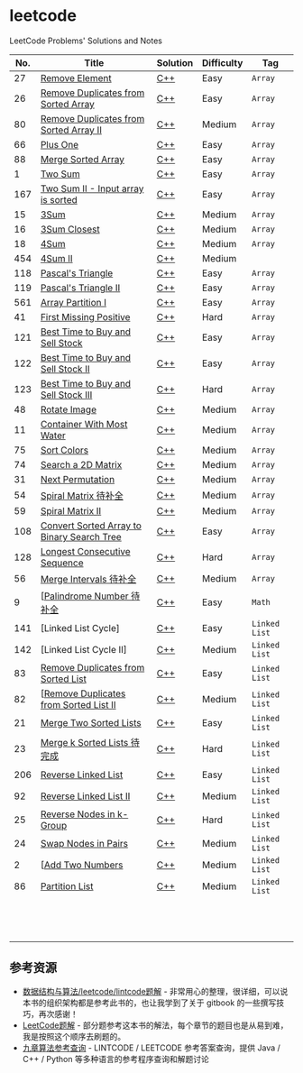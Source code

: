# leetcode

LeetCode Problems' Solutions and Notes

|No.|Title|Solution|Difficulty|Tag|
|---|-----|--------|----------|---|
|27|[Remove Element](https://leetcode.com/problems/remove-element)|[C++](Array/Remove_Element.md)|Easy|`Array`|
|26|[Remove Duplicates from Sorted Array](https://leetcode.com/problems/remove-duplicates-from-sorted-array/)|[C++](Array/Remove_Duplicates_from_Sorted_Array.md)|Easy|`Array`|
|80|[Remove Duplicates from Sorted Array II](https://leetcode.com/problems/remove-duplicates-from-sorted-array-ii/description/)|[C++](Array/Remove_Duplicates_from_Sorted_Array_II.md)|Medium|`Array`|
|66|[Plus One](https://leetcode.com/problems/plus-one/description/)|[C++](Array/Plus_One.md)|Easy|`Array`|
|88|[Merge Sorted Array](https://leetcode.com/problems/merge-sorted-array/description/)|[C++](Array/Merge_Sorted_Array.md)|Easy|`Array`|
|1|[Two Sum](https://leetcode.com/problems/two-sum/)|[C++](Array/Two_Sum.md)|Easy|`Array`|
|167|[Two Sum II - Input array is sorted](https://leetcode.com/problems/two-sum-ii-input-array-is-sorted/description/)|[C++](Array/Two_Sum_II_-_Input_array_is_sorted)|Easy|`Array`|
|15|[3Sum](https://leetcode.com/problems/3sum/)|[C++](Array/3Sum.md)|Medium|`Array`|
|16|[3Sum Closest](https://leetcode.com/problems/3sum-closest/)|[C++](Array/3Sum_Closest.md)|Medium|`Array`|
|18|[4Sum](https://leetcode.com/problems/4sum/)|[C++](Array/4Sum.md)|Medium|`Array`|
|454|[4Sum II](https://leetcode.com/problems/4sum-ii/description/)|[C++](Array/4Sum_II.md)|Medium|` `|
|118|[Pascal's Triangle](https://leetcode.com/problems/pascals-triangle)|[C++](Array/Pascal's_Triangle.md)|Easy|`Array`|
|119|[Pascal's Triangle II](https://leetcode.com/problems/pascals-triangle-ii)|[C++](Array/Pascal's_Triangle_II.md)|Easy|`Array`|
|561|[Array Partition I](https://leetcode.com/problems/array-partition-i)|[C++](Array/Array_Partition_I.md)|Easy|`Array`|
|41|[First Missing Positive](https://leetcode.com/problems/first-missing-positive)|[C++](Array/First_Missing_Positive.md)|Hard|`Array`|
|121|[Best Time to Buy and Sell Stock](https://leetcode.com/problems/best-time-to-buy-and-sell-stock)|[C++](Array/Best_Time_to_Buy_and_Sell_Stock.md)|Easy|`Array`|
|122|[Best Time to Buy and Sell Stock II](https://leetcode.com/problems/best-time-to-buy-and-sell-stock-ii)|[C++](Array/Best_Time_to_Buy_and_Sell_Stock_II.md)|Easy|`Array`|
|123|[Best Time to Buy and Sell Stock III](https://leetcode.com/problems/best-time-to-buy-and-sell-stock-iii)|[C++](Array/Best_Time_to_Buy_and_Sell_Stock_III.md)|Hard|`Array`|
|48|[Rotate Image](https://leetcode.com/problems/rotate-image)|[C++](Array/Rotate_Image.md)|Medium|`Array`|
|11|[Container With Most Water](https://leetcode.com/problems/container-with-most-water/description/)|[C++](Array/Container_With_Most_Water.md)|Medium|`Array`|
|75|[Sort Colors](https://leetcode.com/problems/sort-colors/solution/)|[C++](Array/Sort_Colors.md)|Medium|`Array`|
|74|[Search a 2D Matrix](https://leetcode.com/problems/search-a-2d-matrix/description/)|[C++](Array/Search_a_2D_Matrix.md)|Medium|`Array`|
|31|[Next Permutation](https://leetcode.com/problems/next-permutation/description/)|[C++](Array/Next_Permutation.md)|Medium|`Array`|
|54|[Spiral Matrix 待补全](https://leetcode.com/problems/spiral-matrix/description/)|[C++](Array/Spiral_Matrix.md)|Medium|`Array`|
|59|[Spiral Matrix II](https://leetcode.com/problems/spiral-matrix-ii/description/)|[C++](Array/Spiral_Matrix_II.md)|Medium|`Array`|
|108|[Convert Sorted Array to Binary Search Tree](https://leetcode.com/problems/convert-sorted-array-to-binary-search-tree/description/)|[C++](Array/Convert_Sorted_Array_to_Binary_Search_Tree.md)|Easy|`Array`|
|128|[Longest Consecutive Sequence](https://leetcode.com/problems/longest-consecutive-sequence/description/)|[C++](Array/Longest_Consecutive_Sequence.md)|Hard|`Array`|
|56|[Merge Intervals 待补全](https://leetcode.com/problems/merge-intervals/description/)|[C++](Array/Merge_Intervals.md)|Medium|`Array`|
|9|[[Palindrome Number 待补全](https://leetcode.com/problems/palindrome-number/solution/)|[C++](Math/Palindrome_Number.md)|Easy|`Math`|
|141|[Linked List Cycle]|[C++](Linked_List/Linked_List_Cycle.md)|Easy|`Linked List`|
|142|[Linked List Cycle II]|[C++](Linked_List/Linked_List_Cycle_II.md)|Medium|`Linked List`|
|83|[Remove Duplicates from Sorted List](https://leetcode.com/problems/remove-duplicates-from-sorted-list/description/)|[C++](Linked_List/Remove_Duplicates_from_Sorted_List.md)|Easy|`Linked List`|
|82|[[Remove Duplicates from Sorted List II](https://leetcode.com/problems/remove-duplicates-from-sorted-list-ii/description/)|[C++](Linked_List/Remove_Duplicates_from_Sorted_List_II.md)|Medium|`Linked List`|
|21|[Merge Two Sorted Lists](https://leetcode.com/problems/merge-two-sorted-lists)|[C++](Linked_List/Merge_Two_Sorted_Lists.md)|Easy|`Linked List`|
|23|[Merge k Sorted Lists 待完成](https://leetcode.com/problems/merge-k-sorted-lists)|[C++](/home/phexus/workspace/gitbook/leetcode/Linked_List/Merge_k_Sorted_Lists.md)|Hard|`Linked List`|
|206|[Reverse Linked List](https://leetcode.com/problems/reverse-linked-list/description/)|[C++](Linked_List/Reverse_Linked_List.md)|Easy|`Linked List`|
|92|[Reverse Linked List II](https://leetcode.com/problems/reverse-linked-list-ii/description/)|[C++](Linked_List/Reverse_Linked_List_II.md)|Medium|`Linked List`|
|25|[Reverse Nodes in k-Group](https://leetcode.com/problems/reverse-nodes-in-k-group/)|[C++](Linked_List/Reverse_Nodes_in_k-Group.md)|Hard|`Linked List`|
|24|[Swap Nodes in Pairs](https://leetcode.com/problems/swap-nodes-in-pairs/description/)|[C++](Linked_List/Swap_Nodes_in_Pairs.md)|Medium|`Linked List`|
|2|[[Add Two Numbers](https://leetcode.com/problems/add-two-numbers/description/)|[C++](Linked_List/Add_Two_Numbers.md)|Medium|`Linked List`|
|86|[Partition List](https://leetcode.com/problems/partition-list/description/)|[C++](Linked_List/Partition_List.md)|Medium|`Linked List`|
||||||
||||||
||||||
||||||
||||||
||||||
||||||
||||||
||||||
||||||
||||||
||||||
||||||


## 参考资源

- [数据结构与算法/leetcode/lintcode题解](https://www.gitbook.com/book/yuanbin/algorithm/details) - 非常用心的整理，很详细，可以说本书的组织架构都是参考此书的，也让我学到了关于 gitbook 的一些撰写技巧，再次感谢！
- [LeetCode题解](https://www.gitbook.com/book/siddontang/leetcode-solution/details) - 部分题参考这本书的解法，每个章节的题目也是从易到难，我是按照这个顺序去刷题的。
- [九章算法参考查询](http://www.jiuzhang.com/solutions/) - LINTCODE / LEETCODE 参考答案查询，提供 Java / C++ / Python 等多种语言的参考程序查询和解题讨论
